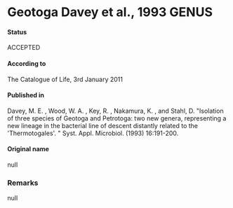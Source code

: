 Geotoga Davey et al., 1993 GENUS
=======

#### Status
ACCEPTED

#### According to
The Catalogue of Life, 3rd January 2011

#### Published in
Davey, M. E. , Wood, W. A. , Key, R. , Nakamura, K. , and Stahl, D. "Isolation of three species of Geotoga and Petrotoga: two new genera, representing a new lineage in the bacterial line of descent distantly related to the 'Thermotogales'. " Syst. Appl. Microbiol. (1993) 16:191-200.

#### Original name
null

### Remarks
null